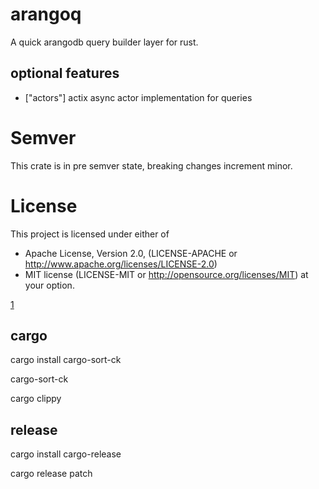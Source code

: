 # arangoq
A quick arangodb query builder layer for rust.

## optional features
   * ["actors"] actix async actor implementation for queries

# Semver
This crate is in pre semver state, breaking changes increment minor.

# License
This project is licensed under either of
 - Apache License, Version 2.0, (LICENSE-APACHE or http://www.apache.org/licenses/LICENSE-2.0)
 - MIT license (LICENSE-MIT or http://opensource.org/licenses/MIT)
at your option.

[1](http://unhandledexpression.com/general/2018/11/27/foss-is-free-as-in-toilet.html)

## cargo
cargo install cargo-sort-ck

cargo-sort-ck

cargo clippy

## release
cargo install cargo-release

cargo release patch
